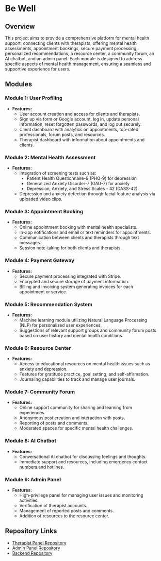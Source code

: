 # Be Well

## Overview
This project aims to provide a comprehensive platform for mental health support, connecting clients with therapists, offering mental health assessments, appointment bookings, secure payment processing, personalized recommendations, a resource center, a community forum, an AI chatbot, and an admin panel. Each module is designed to address specific aspects of mental health management, ensuring a seamless and supportive experience for users.

## Modules

### Module 1: User Profiling
- **Features:**
  - User account creation and access for clients and therapists.
  - Sign up via form or Google account, log in, update personal information, reset forgotten passwords, and log out securely.
  - Client dashboard with analytics on appointments, top-rated professionals, forum posts, and resources.
  - Therapist dashboard with information about appointments and clients.

### Module 2: Mental Health Assessment
- **Features:**
  - Integration of screening tests such as:
    - Patient Health Questionnaire-9 (PHQ-9) for depression
    - Generalized Anxiety Disorder-7 (GAD-7) for anxiety
    - Depression, Anxiety, and Stress Scales - 42 (DASS-42)
  - Depression and anxiety detection through facial feature analysis via uploaded video clips.

### Module 3: Appointment Booking
- **Features:**
  - Online appointment booking with mental health specialists.
  - In-app notifications and email or text reminders for appointments.
  - Communication between clients and therapists through text messages.
  - Session note-taking for both clients and therapists.

### Module 4: Payment Gateway
- **Features:**
  - Secure payment processing integrated with Stripe.
  - Encrypted and secure storage of payment information.
  - Billing and invoicing system generating invoices for each appointment or service.

### Module 5: Recommendation System
- **Features:**
  - Machine learning module utilizing Natural Language Processing (NLP) for personalized user experiences.
  - Suggestions of relevant support groups and community forum posts based on user history and mental health conditions.

### Module 6: Resource Center
- **Features:**
  - Access to educational resources on mental health issues such as anxiety and depression.
  - Features for gratitude practice, goal setting, and self-affirmation.
  - Journaling capabilities to track and manage user journals.

### Module 7: Community Forum
- **Features:**
  - Online support community for sharing and learning from experiences.
  - Anonymous post creation and interaction with posts.
  - Reporting of posts and comments.
  - Moderated spaces for specific mental health challenges.

### Module 8: AI Chatbot
- **Features:**
  - Conversational AI chatbot for discussing feelings and thoughts.
  - Immediate support and resources, including emergency contact numbers and hotlines.

### Module 9: Admin Panel
- **Features:**
  - High-privilege panel for managing user issues and monitoring activities.
  - Verification of therapist accounts.
  - Management of reported posts and comments.
  - Addition of resources to the resource center.

## Repository Links
- [Therapist Panel Repository](https://github.com/ianeesdev/bewell-therapist)
- [Admin Panel Repository](https://github.com/ianeesdev/bewell-admin)
- [Backend Repository](https://github.com/ianeesdev/BeWell-Backend)
